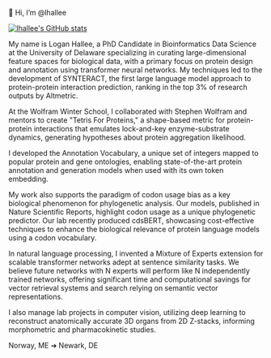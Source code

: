 👋 Hi, I’m @lhallee
  
[![lhallee's GitHub stats](https://github-readme-stats.vercel.app/api?username=lhallee)](https://github.com/anuraghazra/github-readme-stats)

My name is Logan Hallee, a PhD Candidate in Bioinformatics Data Science at the University of Delaware specializing in curating large-dimensional feature spaces for biological data, with a primary focus on protein design and annotation using transformer neural networks. My techniques led to the development of SYNTERACT, the first large language model approach to protein-protein interaction prediction, ranking in the top 3% of research outputs by Altmetric.

At the Wolfram Winter School, I collaborated with Stephen Wolfram and mentors to create "Tetris For Proteins," a shape-based metric for protein-protein interactions that emulates lock-and-key enzyme-substrate dynamics, generating hypotheses about protein aggregation likelihood.

I developed the Annotation Vocabulary, a unique set of integers mapped to popular protein and gene ontologies, enabling state-of-the-art protein annotation and generation models when used with its own token embedding.

My work also supports the paradigm of codon usage bias as a key biological phenomenon for phylogenetic analysis. Our models, published in Nature Scientific Reports, highlight codon usage as a unique phylogenetic predictor. Our lab recently produced cdsBERT, showcasing cost-effective techniques to enhance the biological relevance of protein language models using a codon vocabulary.

In natural language processing, I invented a Mixture of Experts extension for scalable transformer networks adept at sentence similarity tasks. We believe future networks with N experts will perform like N independently trained networks, offering significant time and computational savings for vector retrieval systems and search relying on semantic vector representations.

I also manage lab projects in computer vision, utilizing deep learning to reconstruct anatomically accurate 3D organs from 2D Z-stacks, informing morphometric and pharmacokinetic studies.

Norway, ME ➔ Newark, DE

<!---
lhallee/lhallee is a ✨ special ✨ repository because its `README.md` (this file) appears on your GitHub profile.
You can click the Preview link to take a look at your changes.
--->
